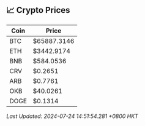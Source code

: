 ## 📈 Crypto Prices

| Coin | Price |
| ---- | ----- |
| BTC | $65887.3146 |
| ETH | $3442.9174 |
| BNB | $584.0536 |
| CRV | $0.2651 |
| ARB | $0.7761 |
| OKB | $40.0261 |
| DOGE | $0.1314 |

_Last Updated: 2024-07-24 14:51:54.281 +0800 HKT_